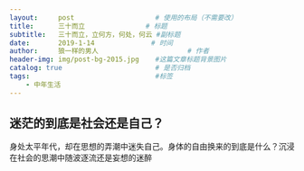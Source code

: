 ```yaml
---
layout:     post                    # 使用的布局（不需要改）
title:      三十而立               # 标题 
subtitle:   三十而立，立何方，何处，何云 #副标题
date:       2019-1-14              # 时间
author:     狼一样的男人                      # 作者
header-img: img/post-bg-2015.jpg    #这篇文章标题背景图片
catalog: true                       # 是否归档
tags:                               #标签
    - 中年生活
---
```


## 迷茫的到底是社会还是自己？
  
  身处太平年代，却在思想的弄潮中迷失自己。身体的自由换来的到底是什么？沉浸在社会的思潮中随波逐流还是妄想的迷醉
